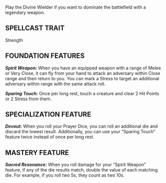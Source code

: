 Play the Divine Wielder if you want to dominate the battlefield with a legendary weapon.

## SPELLCAST TRAIT

Strength

## FOUNDATION FEATURES

***Spirit Weapon:*** When you have an equipped weapon with a range of Melee or Very Close, it can fly from your hand to attack an adversary within Close range and then return to you. You can mark a Stress to target an additional adversary within range with the same attack roll.

***Sparing Touch:*** Once per long rest, touch a creature and clear 2 Hit Points or 2 Stress from them.

## SPECIALIZATION FEATURE

***Devout:*** When you roll your Prayer Dice, you can roll an additional die and discard the lowest result. Additionally, you can use your “Sparing Touch” feature twice instead of once per long rest.

## MASTERY FEATURE

***Sacred Resonance:*** When you roll damage for your “Spirit Weapon” feature, if any of the die results match, double the value of each matching die. For example, if you roll two 5s, they count as two 10s.
